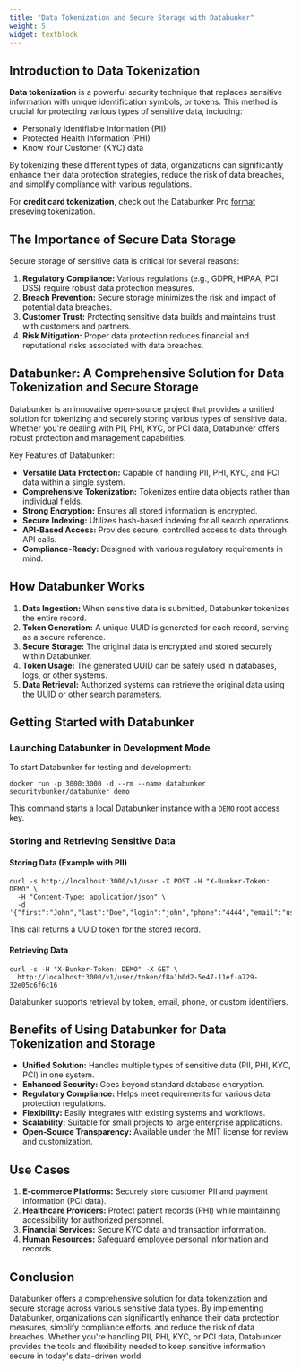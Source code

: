 ```yaml
---
title: "Data Tokenization and Secure Storage with Databunker"
weight: 5
widget: textblock
---
```


## Introduction to Data Tokenization

**Data tokenization** is a powerful security technique that replaces sensitive information with unique identification symbols, or tokens. This method is crucial for protecting various types of sensitive data, including:

- Personally Identifiable Information (PII)
- Protected Health Information (PHI)
- Know Your Customer (KYC) data

By tokenizing these different types of data, organizations can significantly enhance their data protection strategies, reduce the risk of data breaches, and simplify compliance with various regulations.

For **credit card tokenization**, check out the Databunker Pro <a href="/databunker-pro-docs/tokenization/">format preseving tokenization</a>.

## The Importance of Secure Data Storage

Secure storage of sensitive data is critical for several reasons:

1. **Regulatory Compliance:** Various regulations (e.g., GDPR, HIPAA, PCI DSS) require robust data protection measures.
2. **Breach Prevention:** Secure storage minimizes the risk and impact of potential data breaches.
3. **Customer Trust:** Protecting sensitive data builds and maintains trust with customers and partners.
4. **Risk Mitigation:** Proper data protection reduces financial and reputational risks associated with data breaches.

## Databunker: A Comprehensive Solution for Data Tokenization and Secure Storage

Databunker is an innovative open-source project that provides a unified solution for tokenizing and securely storing various types of sensitive data. Whether you're dealing with PII, PHI, KYC, or PCI data, Databunker offers robust protection and management capabilities.

Key Features of Databunker:

- **Versatile Data Protection:** Capable of handling PII, PHI, KYC, and PCI data within a single system.
- **Comprehensive Tokenization:** Tokenizes entire data objects rather than individual fields.
- **Strong Encryption:** Ensures all stored information is encrypted.
- **Secure Indexing:** Utilizes hash-based indexing for all search operations.
- **API-Based Access:** Provides secure, controlled access to data through API calls.
- **Compliance-Ready:** Designed with various regulatory requirements in mind.

## How Databunker Works

1. **Data Ingestion:** When sensitive data is submitted, Databunker tokenizes the entire record.
2. **Token Generation:** A unique UUID is generated for each record, serving as a secure reference.
3. **Secure Storage:** The original data is encrypted and stored securely within Databunker.
4. **Token Usage:** The generated UUID can be safely used in databases, logs, or other systems.
5. **Data Retrieval:** Authorized systems can retrieve the original data using the UUID or other search parameters.

## Getting Started with Databunker

### Launching Databunker in Development Mode

To start Databunker for testing and development:

```
docker run -p 3000:3000 -d --rm --name databunker securitybunker/databunker demo
```

This command starts a local Databunker instance with a `DEMO` root access key.

### Storing and Retrieving Sensitive Data

#### Storing Data (Example with PII)

```
curl -s http://localhost:3000/v1/user -X POST -H "X-Bunker-Token: DEMO" \
  -H "Content-Type: application/json" \
  -d '{"first":"John","last":"Doe","login":"john","phone":"4444","email":"user@gmail.com"}'
```

This call returns a UUID token for the stored record.

#### Retrieving Data

```
curl -s -H "X-Bunker-Token: DEMO" -X GET \
  http://localhost:3000/v1/user/token/f8a1b0d2-5e47-11ef-a729-32e05c6f6c16
```

Databunker supports retrieval by token, email, phone, or custom identifiers.

## Benefits of Using Databunker for Data Tokenization and Storage

- **Unified Solution:** Handles multiple types of sensitive data (PII, PHI, KYC, PCI) in one system.
- **Enhanced Security:** Goes beyond standard database encryption.
- **Regulatory Compliance:** Helps meet requirements for various data protection regulations.
- **Flexibility:** Easily integrates with existing systems and workflows.
- **Scalability:** Suitable for small projects to large enterprise applications.
- **Open-Source Transparency:** Available under the MIT license for review and customization.

## Use Cases

1. **E-commerce Platforms:** Securely store customer PII and payment information (PCI data).
2. **Healthcare Providers:** Protect patient records (PHI) while maintaining accessibility for authorized personnel.
3. **Financial Services:** Secure KYC data and transaction information.
4. **Human Resources:** Safeguard employee personal information and records.

## Conclusion

Databunker offers a comprehensive solution for data tokenization and secure storage across various sensitive data types. By implementing Databunker, organizations can significantly enhance their data protection measures, simplify compliance efforts, and reduce the risk of data breaches. Whether you're handling PII, PHI, KYC, or PCI data, Databunker provides the tools and flexibility needed to keep sensitive information secure in today's data-driven world.
